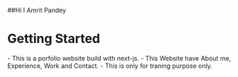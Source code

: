 ##Hi I Amrit Pandey 

<h1>Getting Started</h1>
- This is a porfolio website build with next-js.
- This Website have About me, Experience, Work and Contact.
- This is only for traning purpose only.
